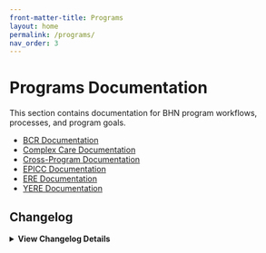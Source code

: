 ```yaml
---
front-matter-title: Programs
layout: home
permalink: /programs/
nav_order: 3
---
```


<!-- Folder-level landing page for /docs/programs/ -->

# Programs Documentation

This section contains documentation for BHN program workflows, processes, and program goals.

- [BCR Documentation]({{site.baseurl}}/bcr-program-docs/)
- [Complex Care Documentation]({{site.baseurl}}/complex-care-program-docs/)
- [Cross-Program Documentation]({{site.baseurl}}/cross-program-docs/)
- [EPICC Documentation]({{site.baseurl}}/epicc-program-docs/)
- [ERE Documentation]({{site.baseurl}}/ere-program-docs/)
- [YERE Documentation]({{site.baseurl}}/yere-program-docs/)

## Changelog

<details markdown="1">
  <summary><strong>View Changelog Details</strong></summary>

### 2025

- **2025-10-04**: Adds collapsible `<details markdown="1"></details>` section to the changelog. Adds year subsection to better organize long changelog lists.
- **2025-09-22**: Adds `nav_order:` field and comment.
- **2025-09-19**: Adds initial Markdown file.

</details>
